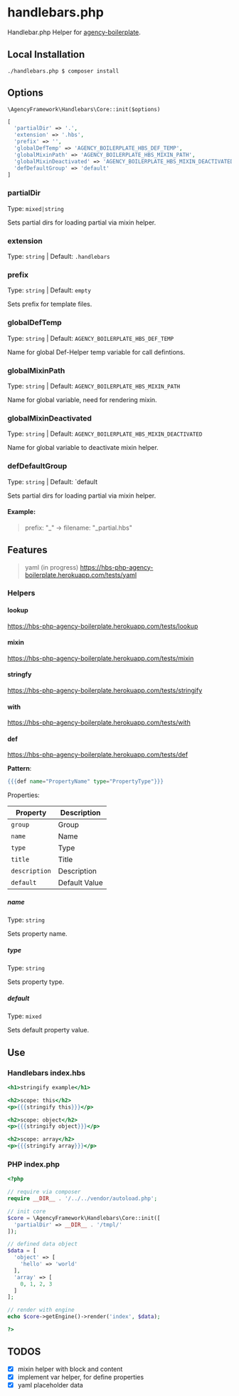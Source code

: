 # handlebars.php

Handlebar.php Helper for [agency-boilerplate](https://github.com/agency-framework/agency-boilerplate).

## Local Installation

```
./handlebars.php $ composer install
```

## Options

`\AgencyFramework\Handlebars\Core::init($options)`

```php
[
  'partialDir' => '.',
  'extension' => '.hbs',
  'prefix' => '',
  'globalDefTemp' => 'AGENCY_BOILERPLATE_HBS_DEF_TEMP',
  'globalMixinPath' => 'AGENCY_BOILERPLATE_HBS_MIXIN_PATH',
  'globalMixinDeactivated' => 'AGENCY_BOILERPLATE_HBS_MIXIN_DEACTIVATED',
  'defDefaultGroup' => 'default'
]
```

### partialDir

Type: `mixed|string`

Sets partial dirs for loading partial via mixin helper.

### extension

Type: `string` | Default: `.handlebars`

### prefix

Type: `string` | Default: `empty`

Sets prefix for template files.

### globalDefTemp

Type: `string` | Default: `AGENCY_BOILERPLATE_HBS_DEF_TEMP` 

Name for global Def-Helper temp variable for call defintions.

### globalMixinPath

Type: `string` | Default: `AGENCY_BOILERPLATE_HBS_MIXIN_PATH` 

Name for global variable, need for rendering mixin.

### globalMixinDeactivated

Type: `string` | Default: `AGENCY_BOILERPLATE_HBS_MIXIN_DEACTIVATED`

Name for global variable to deactivate mixin helper.

### defDefaultGroup

Type: `string` | Default: `default

Sets partial dirs for loading partial via mixin helper.


#### Example:

> prefix: "_" -> filename: "_partial.hbs"

## Features

> yaml (in progress) <https://hbs-php-agency-boilerplate.herokuapp.com/tests/yaml>

### Helpers

#### lookup

<https://hbs-php-agency-boilerplate.herokuapp.com/tests/lookup>

#### mixin

<https://hbs-php-agency-boilerplate.herokuapp.com/tests/mixin>

#### stringfy

<https://hbs-php-agency-boilerplate.herokuapp.com/tests/stringify>

#### with

<https://hbs-php-agency-boilerplate.herokuapp.com/tests/with>

#### def

<https://hbs-php-agency-boilerplate.herokuapp.com/tests/def>

**Pattern**:

```mustache
{{{def name="PropertyName" type="PropertyType"}}}
```

Properties:

Property      | Description
------------- | -------------
`group`       | Group
`name`        | Name
`type`        | Type
`title`       | Title
`description` | Description
`default`     | Default Value

##### name

Type: `string`

Sets property name.

##### type

Type: `string`

Sets property type.

##### default

Type: `mixed`

Sets default property value.

## Use

### Handlebars index.hbs

```mustache
<h1>stringify example</h1>

<h2>scope: this</h2>
<p>{{{stringify this}}}</p>

<h2>scope: object</h2>
<p>{{{stringify object}}}</p>

<h2>scope: array</h2>
<p>{{{stringify array}}}</p>
```

### PHP index.php

```php
<?php

// require via composer
require __DIR__ . '/../../vendor/autoload.php';

// init core
$core = \AgencyFramework\Handlebars\Core::init([
  'partialDir' => __DIR__ . '/tmpl/'
]);

// defined data object
$data = [
  'object' => [
    'hello' => 'world'
  ],
  'array' => [
    0, 1, 2, 3
  ]
];

// render with engine
echo $core->getEngine()->render('index', $data);

?>
```

## TODOS

- [x] mixin helper with block and content
- [x] implement var helper, for define properties
- [x] yaml placeholder data

